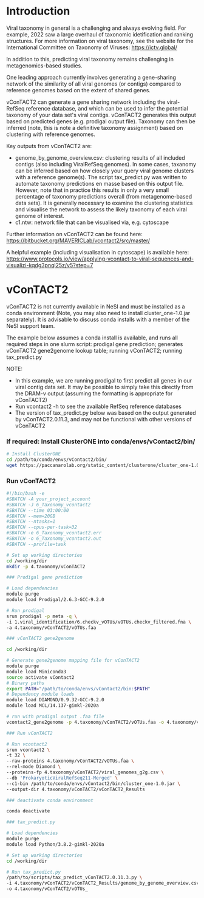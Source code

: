 # Introduction

Viral taxonomy in general is a challenging and always evolving field. For example, 2022 saw a large overhaul of taxonomic idetification and ranking structures. For more information on viral taxonomy, see the website for the International Committee on Taxonomy of Viruses: https://ictv.global/

In addition to this, predicting viral taxonomy remains challenging in metagenomics-based studies.

One leading approach currently involves generating a gene-sharing network of the similarity of all viral genomes (or contigs) compared to reference genomes based on the extent of shared genes.

vConTACT2 can generate a gene sharing network including the viral-RefSeq reference database, and which can be used to infer the potential taxonomy of your data set's viral contigs. vConTACT2 generates this output based on predicted genes (e.g. prodigal output file). Taxonomy can then be inferred (note, this is note a definitive taxonomy assignment) based on clustering with reference genomes.

Key outputs from vConTACT2 are:

- genome_by_genome_overview.csv: clustering results of all included contigs (also including ViralRefSeq genomes). In some cases, taxanomy can be inferred based on how closely your query viral genome clusters with a reference genome(s). The script tax_predict.py was written to automate taxonomy predictions en masse based on this output file. However, note that in practice this results in only a very small percentage of taxonomy predictions overall (from metagenome-based data sets). It is generally necessary to examine the clustering statistics and visualise the network to assess the likely taxonomy of each viral genome of interest.
- c1.ntw: network file that can be visualised via, e.g. cytoscape

Further information on vConTACT2 can be found here: https://bitbucket.org/MAVERICLab/vcontact2/src/master/

A helpful example (including visualisation in cytoscape) is available here: https://www.protocols.io/view/applying-vcontact-to-viral-sequences-and-visualizi-kqdg3pnql25z/v5?step=7

# vConTACT2

vConTACT2 is not currently available in NeSI and must be installed as a conda environment (Note, you may also need to install cluster_one-1.0.jar separately). It is advisable to discuss conda installs with a member of the NeSI support team.

The example below assumes a conda install is available, and runs all required steps in one slurm script: prodigal gene prediction; generates vConTACT2 gene2genome lookup table; running vConTACT2; running tax_predict.py

NOTE:

- In this example, we are running prodigal to first predict all genes in our viral contig data set. It may be possible to simply take this directly from the DRAM-v output (assuming the formatting is appropriate for vConTACT2)
- Run vcontact2 -h to see the available RefSeq reference databases
- The version of tax_predict.py below was based on the output generated by vConTACT2.0.11.3, and may not be functional with other versions of vConTACT2

### If required: Install ClusterONE into conda/envs/vContact2/bin/

```bash
# Install ClusterONE
cd /path/to/conda/envs/vContact2/bin/
wget https://paccanarolab.org/static_content/clusterone/cluster_one-1.0.jar
```

### Run vConTACT2

```bash
#!/bin/bash -e
#SBATCH -A your_project_account
#SBATCH -J 6_Taxonomy_vcontact2
#SBATCH --time 03:00:00
#SBATCH --mem=20GB
#SBATCH --ntasks=1
#SBATCH --cpus-per-task=32
#SBATCH -e 6_Taxonomy_vcontact2.err
#SBATCH -o 6_Taxonomy_vcontact2.out
#SBATCH --profile=task

# Set up working directories
cd /working/dir
mkdir -p 4.taxonomy/vConTACT2

### Prodigal gene prediction

# Load dependencies
module purge
module load Prodigal/2.6.3-GCC-9.2.0

# Run prodigal
srun prodigal -p meta -q \
-i 1.viral_identification/6.checkv_vOTUs/vOTUs.checkv_filtered.fna \
-a 4.taxonomy/vConTACT2/vOTUs.faa 

### vConTACT2 gene2genome

cd /working/dir

# Generate gene2genome mapping file for vConTACT2
module purge
module load Miniconda3
source activate vContact2
# Binary paths
export PATH="/path/to/conda/envs/vContact2/bin:$PATH"
# Dependency module loads
module load DIAMOND/0.9.32-GCC-9.2.0
module load MCL/14.137-gimkl-2020a

# run with prodigal output .faa file
vcontact2_gene2genome -p 4.taxonomy/vConTACT2/vOTUs.faa -o 4.taxonomy/vConTACT2/viral_genomes_g2g.csv -s 'Prodigal-FAA'

### Run vConTACT2

# Run vcontact2
srun vcontact2 \
-t 32 \
--raw-proteins 4.taxonomy/vConTACT2/vOTUs.faa \
--rel-mode Diamond \
--proteins-fp 4.taxonomy/vConTACT2/viral_genomes_g2g.csv \
--db 'ProkaryoticViralRefSeq211-Merged' \
--c1-bin /path/to/conda/envs/vContact2/bin/cluster_one-1.0.jar \
--output-dir 4.taxonomy/vConTACT2/vConTACT2_Results

### deactivate conda environment

conda deactivate

### tax_predict.py

# Load dependencies
module purge
module load Python/3.8.2-gimkl-2020a

# Set up working directories
cd /working/dir

# Run tax_predict.py
/path/to/scripts/tax_predict_vConTACT2.0.11.3.py \
-i 4.taxonomy/vConTACT2/vConTACT2_Results/genome_by_genome_overview.csv \
-o 4.taxonomy/vConTACT2/vOTUs_
```
